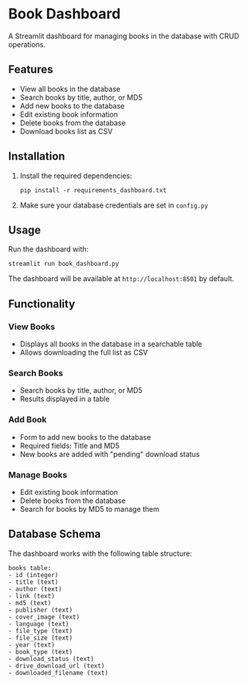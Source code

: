 # Book Dashboard

A Streamlit dashboard for managing books in the database with CRUD operations.

## Features

- View all books in the database
- Search books by title, author, or MD5
- Add new books to the database
- Edit existing book information
- Delete books from the database
- Download books list as CSV

## Installation

1. Install the required dependencies:
   ```
   pip install -r requirements_dashboard.txt
   ```

2. Make sure your database credentials are set in `config.py`

## Usage

Run the dashboard with:
```
streamlit run book_dashboard.py
```

The dashboard will be available at `http://localhost:8501` by default.

## Functionality

### View Books
- Displays all books in the database in a searchable table
- Allows downloading the full list as CSV

### Search Books
- Search books by title, author, or MD5
- Results displayed in a table

### Add Book
- Form to add new books to the database
- Required fields: Title and MD5
- New books are added with "pending" download status

### Manage Books
- Edit existing book information
- Delete books from the database
- Search for books by MD5 to manage them

## Database Schema

The dashboard works with the following table structure:

```
books table:
- id (integer)
- title (text)
- author (text)
- link (text)
- md5 (text)
- publisher (text)
- cover_image (text)
- language (text)
- file_type (text)
- file_size (text)
- year (text)
- book_type (text)
- download_status (text)
- drive_download_url (text)
- downloaded_filename (text)
```
